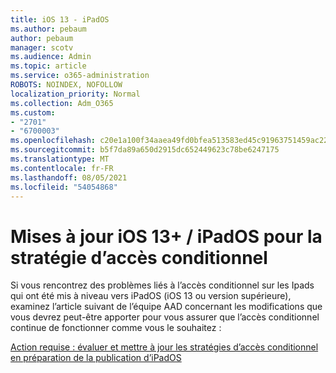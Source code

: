 ```yaml
---
title: iOS 13 - iPadOS
ms.author: pebaum
author: pebaum
manager: scotv
ms.audience: Admin
ms.topic: article
ms.service: o365-administration
ROBOTS: NOINDEX, NOFOLLOW
localization_priority: Normal
ms.collection: Adm_O365
ms.custom:
- "2701"
- "6700003"
ms.openlocfilehash: c20e1a100f34aaea49fd0bfea513583ed45c91963751459ac229a265929f3fd0
ms.sourcegitcommit: b5f7da89a650d2915dc652449623c78be6247175
ms.translationtype: MT
ms.contentlocale: fr-FR
ms.lasthandoff: 08/05/2021
ms.locfileid: "54054868"
---
```

# <a name="ios-13--ipados-updates-for-conditional-access-policy"></a>Mises à jour iOS 13+ / iPadOS pour la stratégie d’accès conditionnel

Si vous rencontrez des problèmes liés à l’accès conditionnel sur les Ipads qui ont été mis à niveau vers iPadOS (iOS 13 ou version supérieure), examinez l’article suivant de l’équipe AAD concernant les modifications que vous devrez peut-être apporter pour vous assurer que l’accès conditionnel continue de fonctionner comme vous le souhaitez :

[Action requise : évaluer et mettre à jour les stratégies d’accès conditionnel en préparation de la publication d’iPadOS](https://support.microsoft.com/help/4521038/action-required-update-conditional-access-policies-for-ipados)